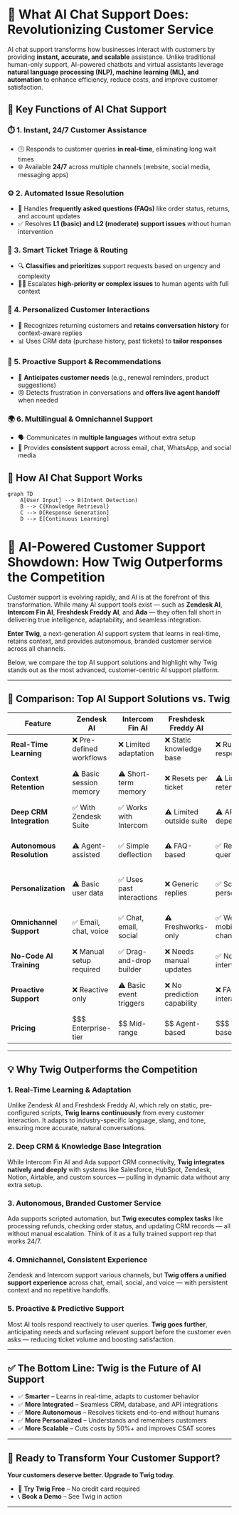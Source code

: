 # 🌟 What AI Chat Support Does: Revolutionizing Customer Service

AI chat support transforms how businesses interact with customers by providing **instant, accurate, and scalable** assistance. Unlike traditional human-only support, AI-powered chatbots and virtual assistants leverage **natural language processing (NLP), machine learning (ML), and automation** to enhance efficiency, reduce costs, and improve customer satisfaction.

## 🚀 Key Functions of AI Chat Support

### ⏱️ 1. Instant, 24/7 Customer Assistance
- 🕒 Responds to customer queries **in real-time**, eliminating long wait times
- 🌐 Available **24/7** across multiple channels (website, social media, messaging apps)

### ⚙️ 2. Automated Issue Resolution
- 🤖 Handles **frequently asked questions (FAQs)** like order status, returns, and account updates
- ✅ Resolves **L1 (basic) and L2 (moderate) support issues** without human intervention

### 🎯 3. Smart Ticket Triage & Routing
- 🔍 **Classifies and prioritizes** support requests based on urgency and complexity
- 👩💼 Escalates **high-priority or complex issues** to human agents with full context

### 🎨 4. Personalized Customer Interactions
- 👋 Recognizes returning customers and **retains conversation history** for context-aware replies
- 📊 Uses CRM data (purchase history, past tickets) to **tailor responses**

### 🔮 5. Proactive Support & Recommendations
- 📅 **Anticipates customer needs** (e.g., renewal reminders, product suggestions)
- 😠 Detects frustration in conversations and **offers live agent handoff** when needed

### 🌍 6. Multilingual & Omnichannel Support
- 🗣️ Communicates in **multiple languages** without extra setup
- 📱 Provides **consistent support** across email, chat, WhatsApp, and social media

## 🔄 How AI Chat Support Works

```mermaid
graph TD
    A[User Input] --> B(Intent Detection)
    B --> C{Knowledge Retrieval}
    C --> D[Response Generation]
    D --> E[Continuous Learning]

``` 

# 🤖 AI-Powered Customer Support Showdown: How Twig Outperforms the Competition

Customer support is evolving rapidly, and AI is at the forefront of this transformation. While many AI support tools exist — such as **Zendesk AI**, **Intercom Fin AI**, **Freshdesk Freddy AI**, and **Ada** — they often fall short in delivering true intelligence, adaptability, and seamless integration.

**Enter Twig**, a next-generation AI support system that learns in real-time, retains context, and provides autonomous, branded customer service across all channels.

Below, we compare the top AI support solutions and highlight why Twig stands out as the most advanced, customer-centric AI support platform.

---

## 🧾 Comparison: Top AI Support Solutions vs. Twig

| **Feature**               | **Zendesk AI**            | **Intercom Fin AI**      | **Freshdesk Freddy AI**  | **Ada**                     | **Twig**                                       |
|---------------------------|---------------------------|---------------------------|---------------------------|-----------------------------|------------------------------------------------|
| **Real-Time Learning**    | ❌ Pre-defined workflows   | ❌ Limited adaptation      | ❌ Static knowledge base   | ❌ Rule-based responses       | ✅ Learns from every interaction                |
| **Context Retention**     | ⚠️ Basic session memory    | ⚠️ Short-term memory       | ❌ Resets per ticket       | ⚠️ Limited retention          | ✅ Remembers full conversation history         |
| **Deep CRM Integration**  | ✅ With Zendesk Suite      | ✅ Works with Intercom     | ⚠️ Limited outside suite   | ⚠️ API-dependent              | ✅ Seamless sync with any CRM                  |
| **Autonomous Resolution** | ⚠️ Agent-assisted          | ✅ Simple deflection       | ⚠️ FAQ-based               | ✅ Repetitive queries         | ✅ Human-like resolution, fully autonomous     |
| **Personalization**       | ⚠️ Basic user data         | ✅ Uses past interactions  | ❌ Generic replies          | ✅ Scripted personalization   | ✅ Dynamic, memory-driven personalization      |
| **Omnichannel Support**   | ✅ Email, chat, voice      | ✅ Chat, email, social     | ⚠️ Freshworks-only         | ✅ Web & mobile channels      | ✅ Unified experience across all platforms     |
| **No-Code AI Training**   | ❌ Manual setup required   | ✅ Drag-and-drop builder   | ❌ Needs manual updates     | ✅ No-code interface          | ✅ Self-learning, zero manual effort           |
| **Proactive Support**     | ❌ Reactive only           | ⚠️ Basic event triggers    | ❌ No prediction capability | ❌ FAQ-driven interactions    | ✅ Anticipates and solves issues proactively   |
| **Pricing**               | $$$ Enterprise-tier        | $$ Mid-range              | $$ Agent-based             | $$$ Volume-based             | ✅ Flexible, ROI-optimized pricing model       |

---

## 💡 Why Twig Outperforms the Competition

### 1. Real-Time Learning & Adaptation  
Unlike Zendesk AI and Freshdesk Freddy AI, which rely on static, pre-configured scripts, **Twig learns continuously** from every customer interaction. It adapts to industry-specific language, slang, and tone, ensuring more accurate, natural conversations.

### 2. Deep CRM & Knowledge Base Integration  
While Intercom Fin AI and Ada support CRM connectivity, **Twig integrates natively and deeply** with systems like Salesforce, HubSpot, Zendesk, Notion, Airtable, and custom sources — pulling in dynamic data without any extra setup.

### 3. Autonomous, Branded Customer Service  
Ada supports scripted automation, but **Twig executes complex tasks** like processing refunds, checking order status, and updating CRM records — all without manual escalation. Think of it as a fully trained support rep that works 24/7.

### 4. Omnichannel, Consistent Experience  
Zendesk and Intercom support various channels, but **Twig offers a unified support experience** across chat, email, social, and voice — with persistent context and no repetitive handoffs.

### 5. Proactive & Predictive Support  
Most AI tools respond reactively to user queries. **Twig goes further**, anticipating needs and surfacing relevant support before the customer even asks — reducing ticket volume and boosting satisfaction.

---

## ✅ The Bottom Line: Twig is the Future of AI Support

- ✅ **Smarter** – Learns in real-time, adapts to customer behavior  
- ✅ **More Integrated** – Seamless CRM, database, and API integrations  
- ✅ **More Autonomous** – Resolves tickets end-to-end without humans  
- ✅ **More Personalized** – Understands and remembers customers  
- ✅ **More Scalable** – Cuts costs by 50%+ and improves CSAT scores

---

## 🚀 Ready to Transform Your Customer Support?

**Your customers deserve better. Upgrade to Twig today.**

- 🔄 **Try Twig Free** – No credit card required  
- 📞 **Book a Demo** – See Twig in action

---


